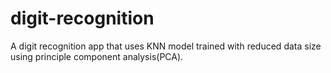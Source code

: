 # digit-recognition
A digit recognition app that uses KNN model trained with reduced data size using principle component analysis(PCA).
